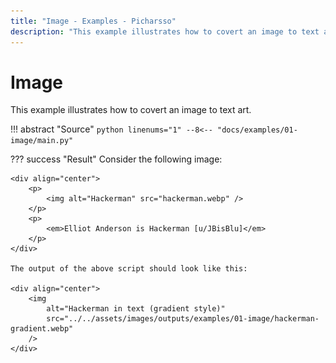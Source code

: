 ```yaml
---
title: "Image - Examples - Picharsso"
description: "This example illustrates how to covert an image to text art."
---
```


# Image

This example illustrates how to covert an image to text art.

!!! abstract "Source"
    ```python linenums="1"
    --8<-- "docs/examples/01-image/main.py"
    ```

??? success "Result"
    Consider the following image:

    <div align="center">
        <p>
            <img alt="Hackerman" src="hackerman.webp" />
        </p>
        <p>
            <em>Elliot Anderson is Hackerman [u/JBisBlu]</em>
        </p>
    </div>
    
    The output of the above script should look like this:

    <div align="center">
        <img
            alt="Hackerman in text (gradient style)"
            src="../../assets/images/outputs/examples/01-image/hackerman-gradient.webp"
        />
    </div>

